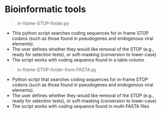 # Bioinformatic tools

> in-frame-STOP-finder.py

- This python script searches coding sequences for in-frame STOP codons (such as those found in pseudogenes and endogenous viral elements).
- The user defines whether they would like removal of the STOP (e.g., ready for selection tests), or soft-masking (conversion to lower-case)
- The script works with coding sequence found in a table column

>in-frame-STOP-finder-from-FASTA.py

- Python script that searches coding sequences for in-frame STOP codons (such as those found in pseudogenes and endogenous viral elements).
- The user defines whether they would like removal of the STOP (e.g., ready for selection tests), or soft-masking (conversion to lower-case)
- The script works with coding sequence found in multi-FASTA files
